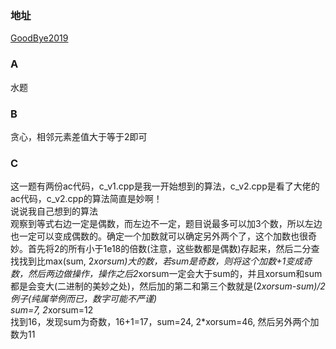 ### 地址
[GoodBye2019](https://codeforces.com/contest/1270)

### A
水题

### B
贪心，相邻元素差值大于等于2即可  

### C
这一题有两份ac代码，c_v1.cpp是我一开始想到的算法，c_v2.cpp是看了大佬的ac代码，c_v2.cpp的算法简直是妙啊！  
说说我自己想到的算法  
观察到等式右边一定是偶数，而左边不一定，题目说最多可以加3个数，所以左边也一定可以变成偶数的。确定一个加数就可以确定另外两个了，这个加数也很奇妙。首先将2的所有小于1e18的倍数(注意，这些数都是偶数)存起来，然后二分查找找到比max(sum, 2*xorsum)大的数，若sum是奇数，则将这个加数+1变成奇数，然后两边做操作，操作之后2*xorsum一定会大于sum的，并且xorsum和sum都是会变大(二进制的美妙之处)，然后加的第二和第三个数就是(2*xorsum-sum)/2  
例子(纯属举例而已，数字可能不严谨)  
sum=7, 2*xorsum=12  
找到16，发现sum为奇数，16+1=17，sum=24, 2*xorsum=46, 然后另外两个加数为11


